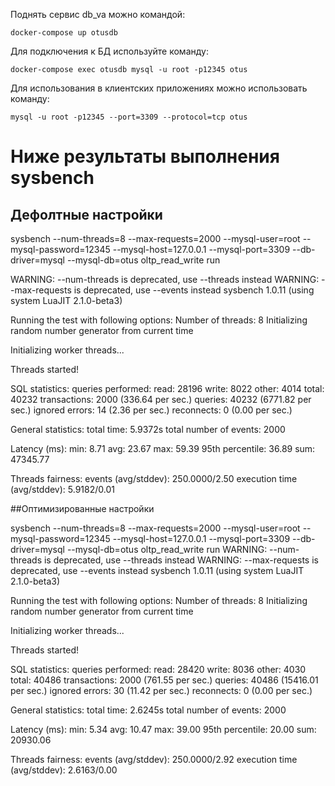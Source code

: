Поднять сервис db_va можно командой:

`docker-compose up otusdb`

Для подключения к БД используйте команду:

`docker-compose exec otusdb mysql -u root -p12345 otus`

Для использования в клиентских приложениях можно использовать команду:

`mysql -u root -p12345 --port=3309 --protocol=tcp otus`


# Ниже результаты выполнения sysbench


## Дефолтные настройки

sysbench --num-threads=8 --max-requests=2000 --mysql-user=root --mysql-password=12345 --mysql-host=127.0.0.1 --mysql-port=3309 --db-driver=mysql --mysql-db=otus oltp_read_write run


WARNING: --num-threads is deprecated, use --threads instead
WARNING: --max-requests is deprecated, use --events instead
sysbench 1.0.11 (using system LuaJIT 2.1.0-beta3)

Running the test with following options:
Number of threads: 8
Initializing random number generator from current time


Initializing worker threads...

Threads started!

SQL statistics:
    queries performed:
        read:                            28196
        write:                           8022
        other:                           4014
        total:                           40232
    transactions:                        2000   (336.64 per sec.)
    queries:                             40232  (6771.82 per sec.)
    ignored errors:                      14     (2.36 per sec.)
    reconnects:                          0      (0.00 per sec.)

General statistics:
    total time:                          5.9372s
    total number of events:              2000

Latency (ms):
         min:                                  8.71
         avg:                                 23.67
         max:                                 59.39
         95th percentile:                     36.89
         sum:                              47345.77

Threads fairness:
    events (avg/stddev):           250.0000/2.50
    execution time (avg/stddev):   5.9182/0.01



##Оптимизированные настройки


sysbench --num-threads=8 --max-requests=2000 --mysql-user=root --mysql-password=12345 --mysql-host=127.0.0.1 --mysql-port=3309 --db-driver=mysql --mysql-db=otus oltp_read_write run
WARNING: --num-threads is deprecated, use --threads instead
WARNING: --max-requests is deprecated, use --events instead
sysbench 1.0.11 (using system LuaJIT 2.1.0-beta3)

Running the test with following options:
Number of threads: 8
Initializing random number generator from current time


Initializing worker threads...

Threads started!

SQL statistics:
    queries performed:
        read:                            28420
        write:                           8036
        other:                           4030
        total:                           40486
    transactions:                        2000   (761.55 per sec.)
    queries:                             40486  (15416.01 per sec.)
    ignored errors:                      30     (11.42 per sec.)
    reconnects:                          0      (0.00 per sec.)

General statistics:
    total time:                          2.6245s
    total number of events:              2000

Latency (ms):
         min:                                  5.34
         avg:                                 10.47
         max:                                 39.00
         95th percentile:                     20.00
         sum:                              20930.06

Threads fairness:
    events (avg/stddev):           250.0000/2.92
    execution time (avg/stddev):   2.6163/0.00
